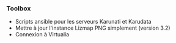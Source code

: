 ### Toolbox

* Scripts ansible pour les serveurs Karunati et Karudata
* Mettre à jour l'instance Lizmap PNG simplement (version 3.2)
* Connexion à Virtualia